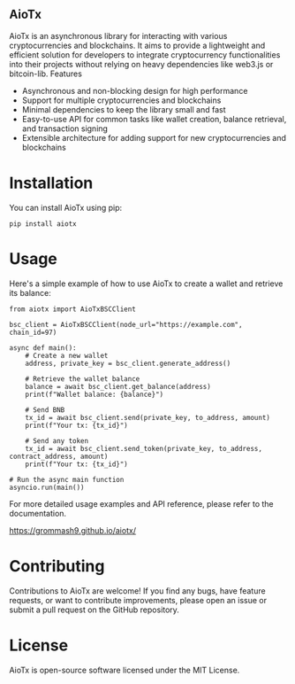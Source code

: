 ## AioTx

AioTx is an asynchronous library for interacting with various cryptocurrencies and blockchains. It aims to provide a lightweight and efficient solution for developers to integrate cryptocurrency functionalities into their projects without relying on heavy dependencies like web3.js or bitcoin-lib.
Features

- Asynchronous and non-blocking design for high performance
- Support for multiple cryptocurrencies and blockchains
- Minimal dependencies to keep the library small and fast
- Easy-to-use API for common tasks like wallet creation, balance retrieval, and transaction signing
- Extensible architecture for adding support for new cryptocurrencies and blockchains

# Installation
You can install AioTx using pip:
```
pip install aiotx
```

# Usage
Here's a simple example of how to use AioTx to create a wallet and retrieve its balance:

```
from aiotx import AioTxBSCClient

bsc_client = AioTxBSCClient(node_url="https://example.com", chain_id=97)

async def main():
    # Create a new wallet
    address, private_key = bsc_client.generate_address()
    
    # Retrieve the wallet balance
    balance = await bsc_client.get_balance(address)
    print(f"Wallet balance: {balance}")

    # Send BNB
    tx_id = await bsc_client.send(private_key, to_address, amount)
    print(f"Your tx: {tx_id}")

    # Send any token
    tx_id = await bsc_client.send_token(private_key, to_address, contract_address, amount)
    print(f"Your tx: {tx_id}")

# Run the async main function
asyncio.run(main())
```

For more detailed usage examples and API reference, please refer to the documentation.

https://grommash9.github.io/aiotx/

# Contributing
Contributions to AioTx are welcome! If you find any bugs, have feature requests, or want to contribute improvements, please open an issue or submit a pull request on the GitHub repository.

# License
AioTx is open-source software licensed under the MIT License.